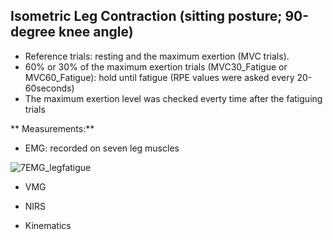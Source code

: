 ## Isometric Leg Contraction (sitting posture; 90-degree knee angle)
   - Reference trials:  resting and the maximum exertion (MVC trials).
   - 60% or 30% of the maximum exertion trials (MVC30_Fatigue or MVC60_Fatigue): hold until fatigue (RPE values were asked every 20-60seconds)
   - The maximum exertion level was checked everty time after the fatiguing trials
   
   ** Measurements:**
   - EMG: recorded on seven leg muscles
   
   ![7EMG_legfatigue](pictures/7EMG_legfatigue.png.jpg "7EMG_legfatigue")
   
   - VMG
   
   - NIRS
   
   - Kinematics
   
   
